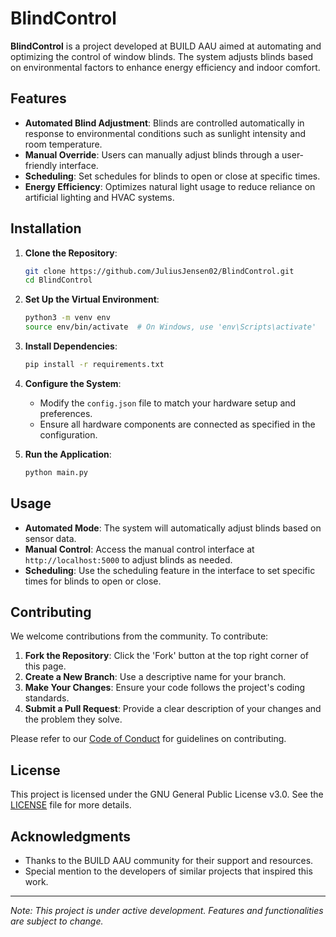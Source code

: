 # BlindControl

**BlindControl** is a project developed at BUILD AAU aimed at automating and optimizing the control of window blinds. The system adjusts blinds based on environmental factors to enhance energy efficiency and indoor comfort.

## Features

- **Automated Blind Adjustment**: Blinds are controlled automatically in response to environmental conditions such as sunlight intensity and room temperature.
- **Manual Override**: Users can manually adjust blinds through a user-friendly interface.
- **Scheduling**: Set schedules for blinds to open or close at specific times.
- **Energy Efficiency**: Optimizes natural light usage to reduce reliance on artificial lighting and HVAC systems.

## Installation

1. **Clone the Repository**:
   ```bash
   git clone https://github.com/JuliusJensen02/BlindControl.git
   cd BlindControl
   ```

2. **Set Up the Virtual Environment**:
   ```bash
   python3 -m venv env
   source env/bin/activate  # On Windows, use 'env\Scripts\activate'
   ```

3. **Install Dependencies**:
   ```bash
   pip install -r requirements.txt
   ```

4. **Configure the System**:
   - Modify the `config.json` file to match your hardware setup and preferences.
   - Ensure all hardware components are connected as specified in the configuration.

5. **Run the Application**:
   ```bash
   python main.py
   ```

## Usage

- **Automated Mode**: The system will automatically adjust blinds based on sensor data.
- **Manual Control**: Access the manual control interface at `http://localhost:5000` to adjust blinds as needed.
- **Scheduling**: Use the scheduling feature in the interface to set specific times for blinds to open or close.

## Contributing

We welcome contributions from the community. To contribute:

1. **Fork the Repository**: Click the 'Fork' button at the top right corner of this page.
2. **Create a New Branch**: Use a descriptive name for your branch.
3. **Make Your Changes**: Ensure your code follows the project's coding standards.
4. **Submit a Pull Request**: Provide a clear description of your changes and the problem they solve.

Please refer to our [Code of Conduct](CODE_OF_CONDUCT.md) for guidelines on contributing.

## License

This project is licensed under the GNU General Public License v3.0. See the [LICENSE](LICENSE) file for more details.

## Acknowledgments

- Thanks to the BUILD AAU community for their support and resources.
- Special mention to the developers of similar projects that inspired this work.

---

*Note: This project is under active development. Features and functionalities are subject to change.*


